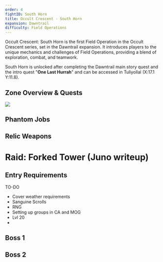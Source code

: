 ```yaml
---
order: 4
fightID: South Horn
title: Occult Crescent - South Horn
expansion: Dawntrail
difficulty: Field Operations
---
```


Occult Crescent: South Horn is the first Field Operation in the Occult Crescent series, set in the Dawntrail expansion. It introduces players to the unique mechanics and challenges of Field Operations, providing a blend of exploration, combat, and teamwork.

South Horn is unlocked after completing the Dawntrail main story quest and the intro quest "**One Last Hurrah**" and can be accessed in Tuliyollal (X:17.1 Y:11.8).

## Zone Overview & Quests

![](/images/southhorn-map1.webp)

## Phantom Jobs

## Relic Weapons

# Raid: Forked Tower (Juno writeup)

## Entry Requirements

TO-DO
- Cover weather requirements
- Sanguine Scrolls
- RNG
- Setting up groups in CA and MOG
- Lvl 20
- 

## Boss 1

<Action title='Boss 1 Raidplan' color='red' href='https://raidplan.io/plan/jar7czxup3wu8chh' />

## Boss 2

